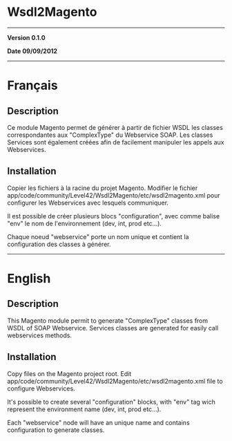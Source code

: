 # Wsdl2Magento #

----------

**Version 0.1.0**

**Date 09/09/2012**

----------

# Français #

## Description ##

Ce module Magento permet de générer à partir de fichier WSDL les classes correspondantes aux "ComplexType" du Webservice SOAP. Les classes Services sont également créées afin de facilement manipuler les appels aux Webservices.

## Installation ##
Copier les fichiers à la racine du projet Magento.
Modifier le fichier app/code/community/Level42/Wsdl2Magento/etc/wsdl2magento.xml pour configurer les Webservices avec lesquels communiquer.

Il est possible de créer plusieurs blocs "configuration", avec comme balise "env" le nom de l'environnement (dev, int, prod etc...).

<configuration env="dev">

Chaque noeud "webservice" porte un nom unique et contient la configuration des classes à générer.


----------


# English #

## Description ##
This Magento module permit to generate "ComplexType" classes from WSDL of SOAP Webservice. Services classes are generated for easily call webservices methods.

## Installation ##
Copy files on the Magento project root.
Edit app/code/community/Level42/Wsdl2Magento/etc/wsdl2magento.xml file to configure Webservices.

It's possible to create several "configuration" blocks, with "env" tag wich represent the environment name (dev, int, prod etc...).

<configuration env="dev">

Each "webservice" node will have an unique name and contains configuration to generate classes.